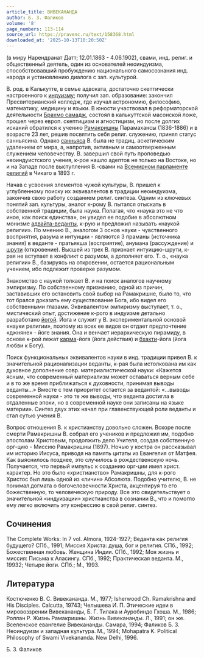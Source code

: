 ```yaml
---
article_title: ВИВЕКАНАНДА
author: Б. З. Фаликов
volume: '8'
page_numbers: 113-114
source_url: https://pravenc.ru/text/158368.html
downloaded_at: '2025-10-13T10:20:50Z'
---
```


(в миру Нарендранат Датт; 12.01.1863 - 4.06.1902), свами, инд. религ. и общественный деятель, один из основателей неоиндуизма, способствовавший пробуждению национального самосознания инд. народа и установлению диалога с зап. культурой.

В. род. в Калькутте, в семье адвоката, достаточно скептически настроенного к [индуизму](https://pravenc.ru/text/индуизму.html); получил зап. образование: закончил Пресвитерианский колледж, где изучал астрономию, философию, математику, медицину и языки. В юности участвовал в реформаторской деятельности [Брахмо самадж](<https://pravenc.ru/text/Брахмо самадж.html>), состоял в калькуттской масонской ложе, прошел через европ. скептицизм и агностицизм, но после долгих исканий обратился к учению [Рамакришны](https://pravenc.ru/text/Рамакришны.html) Парамахансы (1836-1886) и в возрасте 23 лет, решив посвятить себя религ. служению, принял статус санньясина. Однако [санньяса](https://pravenc.ru/text/санньяса.html) В. была не традиц. аскетическим удалением от мира, а, напротив, активным и самоотверженным служением человечеству. В. завершил свой путь проповедью неоиндуистского учения, к-рое нашло адептов не только на Востоке, но и на Западе после выступления В.-свами на [Всемирном парламенте религий](<https://pravenc.ru/text/Всемирном парламенте религий.html>) в Чикаго в 1893 г.

Начав с усвоения элементов чужой культуры, В. пришел к углубленному поиску их эквивалентов в традиции неоиндуизма, закончив свою работу созданием религ. синтеза. Одним из ключевых понятий зап. культуры, аналог к-рому В. пытался отыскать в собственной традиции, была наука. Полагая, что «наука это не что иное, как поиск единства», он увидел ее подобие в абсолютном монизме [адвайта-веданты](https://pravenc.ru/text/адвайта-веданты.html), к-рую и предложил называть «наукой религии». По мнению В., аналогом 3 основ науки - чувственного восприятия, разума и интуиции - являются 3 праманы (источника знания) в веданте - пратьякша (восприятие), анумана (рассуждение) и [шрути](https://pravenc.ru/text/шрути.html) (откровение). Высшей из трех В. признает интуицию-шрути, к-рая не вступает в конфликт с разумом, а дополняет его. Т. о., «наука религии» В., базируясь на откровении, остается рациональным учением, ибо подлежит проверке разумом.

Знакомство с наукой толкает В. и на поиск аналогов научному эмпиризму. По собственному признанию, одной из причин, заставивших его остановить свой выбор на Рамакришне, было то, что тот брался доказать ему существование Бога, ибо видел его собственными глазами. Эквивалентом эмпиризму выступает, т. о., мистический опыт, достижение к-рого в индуизме детально разработано [йогой](https://pravenc.ru/text/йогой.html). Йога и служит у В. экспериментальной основой «науки религии», поэтому из всех ее видов он отдает предпочтение «джняне» - йоге знания. Она и венчает иерархическую пирамиду, в основе к-рой лежат [карма](https://pravenc.ru/text/карма.html)-йога (йога действия) и [бхакти](https://pravenc.ru/text/бхакти.html)-йога (йога любви к Богу).

Поиск функциональных эквивалентов науки в инд. традиции привел В. к значительной рационализации веданты, к-рая была истолкована им как духовное дополнение совр. материалистической науки: «Кажется ясным, что современный материализм может оставаться верным себе и в то же время приближаться к духовности, принимая выводы веданты...» Вместе с тем приоритет остается за ведантой: «...выводы современной науки - это те же выводы, что веданта достигла в отдаленные эпохи, но в современной науке они записаны на языке материи». Синтез двух этих начал при главенствующей роли веданты и стал сутью учения В.

Вопрос отношения В. к христианству довольно сложен. Вскоре после смерти Рамакришны В. собрал его учеников и предложил им, подобно апостолам Христовым, продолжить дело Учителя, создав собственную орг-цию - Миссию Рамакришны (1897). Ночью у костра он рассказывал им историю Иисуса, приводя на память цитаты из Евангелия от Матфея. Как выяснилось позднее, это случилось в рождественскую ночь. Получается, что первый импульс к созданию орг-ции имел христ. характер. Но это было «христианство» Рамакришны, для к-рого Христос был лишь одной из «личин» Абсолюта. Подобно учителю, В. не понимал догмата о богочеловечности Христа, акцентируя то его божественную, то человеческую природу. Все это свидетельствует о значительной «индуизации» христианства в сознании В., что и помогло ему легко включить эту конфессию в свой религ. синтез.

## Сочинения

The Complete Works: In 7 vol. Almora, 1924-1927; Веданта как религия будущего? СПб., 1991; Миссия Христа: душа, бог и религия. СПб., 1992; Божественная любовь. Женщина Индии. СПб., 1992; Моя жизнь и миссия: Письма к Аласингу. СПб., 1992; Практическая веданта. М., 19932; Четыре йоги. СПб.; М., 1993.

## Литература

Костюченко В. С. Вивекананда. М., 1977; Isherwood Ch. Ramakrishna and His Disciples. Calcutta, 19743; Челышева И. П. Этические идеи в мировоззрении Вивекананды, Б. Г. Тилака и Ауробиндо Гхоша. М., 1986; Роллан Р. Жизнь Рамакришны. Жизнь Вивекананды. Л., 1991; он же. Вселенское евангелие Вивекананды. Самара, 1994; Фаликов Б. З. Неоиндуизм и западная культура. М., 1994; Mohapatra K. Political Philosophy of Swami Vivekananda. New Delhi, 1996.

Б. З. Фаликов
